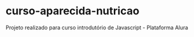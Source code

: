 # curso-aparecida-nutricao
Projeto realizado para curso introdutório de Javascript - Plataforma Alura
